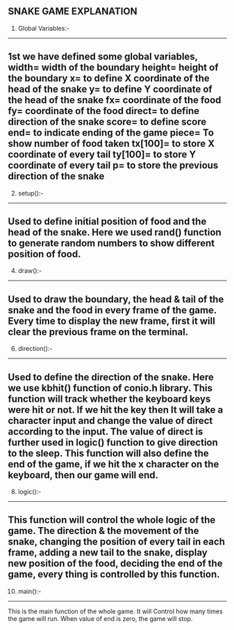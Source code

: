 SNAKE GAME EXPLANATION
---------------------------------------------
1. Global Variables:-
-----------------------
1st we have defined some global variables,
width= width of the boundary
height= height of the boundary
x= to define X coordinate of the head of the snake
y= to define Y coordinate of the head of the snake
fx= coordinate of the food
fy= coordinate of the food
direct= to define direction of the snake
score= to define score
end= to indicate ending of the game
piece= To show number of food taken
tx[100]= to store X coordinate of every tail
ty[100]= to store Y coordinate of every tail
p= to store the previous direction of the snake
-------------------------
2. setup():-
---------------------------
Used to define initial position of food and the head of the snake. Here we used
rand() function to generate random numbers to show different position of
food.
-----------------
4. draw():-
------------------
Used to draw the boundary, the head & tail of the snake and the food in every
frame of the game. Every time to display the new frame, first it will clear the
previous frame on the terminal.
---------------------
6. direction():-
----------------------
Used to define the direction of the snake. Here we use kbhit() function of
conio.h library. This function will track whether the keyboard keys were hit or
not. If we hit the key then It will take a character input and change the value of
direct according to the input. The value of direct is further used in logic()
function to give direction to the sleep. This function will also define the end of
the game, if we hit the x character on the keyboard, then our game will end.
-----------------------
8. logic():-
-----------------------
This function will control the whole logic of the game. The direction & the
movement of the snake, changing the position of every tail in each frame,
adding a new tail to the snake, display new position of the food, deciding the
end of the game, every thing is controlled by this function.
------------------------
10. main():-
--------------------------
This is the main function of the whole game. It will Control how many times the
game will run. When value of end is zero, the game will stop.
